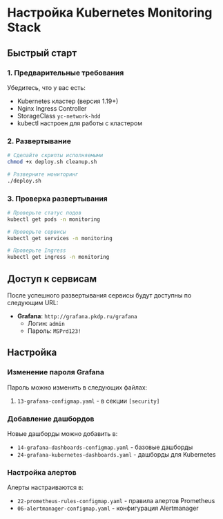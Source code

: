 # Настройка Kubernetes Monitoring Stack

## Быстрый старт

### 1. Предварительные требования

Убедитесь, что у вас есть:
- Kubernetes кластер (версия 1.19+)
- Nginx Ingress Controller
- StorageClass `yc-network-hdd`
- kubectl настроен для работы с кластером

### 2. Развертывание

```bash
# Сделайте скрипты исполняемыми
chmod +x deploy.sh cleanup.sh

# Разверните мониторинг
./deploy.sh
```

### 3. Проверка развертывания

```bash
# Проверьте статус подов
kubectl get pods -n monitoring

# Проверьте сервисы
kubectl get services -n monitoring

# Проверьте Ingress
kubectl get ingress -n monitoring
```

## Доступ к сервисам

После успешного развертывания сервисы будут доступны по следующим URL:

- **Grafana**: `http://grafana.pkdp.ru/grafana`
  - Логин: `admin`
  - Пароль: `MSPrd123!`

  

## Настройка

### Изменение пароля Grafana

Пароль можно изменить в следующих файлах:

1. `13-grafana-configmap.yaml` - в секции `[security]`

### Добавление дашбордов

Новые дашборды можно добавить в:
- `14-grafana-dashboards-configmap.yaml` - базовые дашборды
- `24-grafana-kubernetes-dashboards.yaml` - дашборды для Kubernetes

### Настройка алертов

Алерты настраиваются в:
- `22-prometheus-rules-configmap.yaml` - правила алертов Prometheus
- `06-alertmanager-configmap.yaml` - конфигурация Alertmanager


